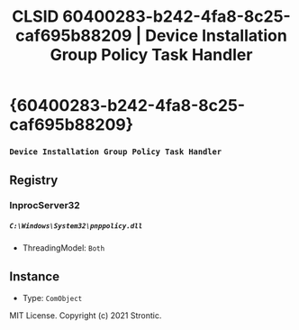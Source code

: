 ﻿---
title: "CLSID 60400283-b242-4fa8-8c25-caf695b88209 | Device Installation Group Policy Task Handler"
excerpt: What is COM-Object CLSID 60400283-b242-4fa8-8c25-caf695b88209?
---

# {60400283-b242-4fa8-8c25-caf695b88209}

### `Device Installation Group Policy Task Handler`

## Registry


### InprocServer32

##### `C:\Windows\System32\pnppolicy.dll`
* ThreadingModel: `Both`

## Instance

* Type: `ComObject`

MIT License. Copyright (c) 2021 Strontic.


